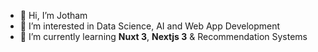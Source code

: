 - 👋 Hi, I’m Jotham
- 👀 I’m interested in Data Science, AI and Web App Development
- 🌱 I’m currently learning **Nuxt 3**, **Nextjs 3** & Recommendation Systems
